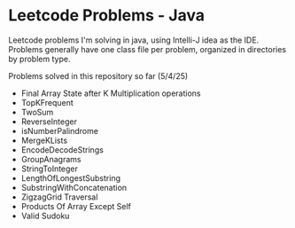 # Leetcode Problems - Java
 Leetcode problems I'm solving in java, using Intelli-J idea as the IDE.
Problems generally have one class file per problem, organized in directories by problem type.

Problems solved in this repository so far (5/4/25)
- Final Array State after K Multiplication operations
- TopKFrequent
- TwoSum
- ReverseInteger
- isNumberPalindrome
- MergeKLists
- EncodeDecodeStrings
- GroupAnagrams
- StringToInteger
- LengthOfLongestSubstring
- SubstringWithConcatenation
- ZigzagGrid Traversal
- Products Of Array Except Self
- Valid Sudoku